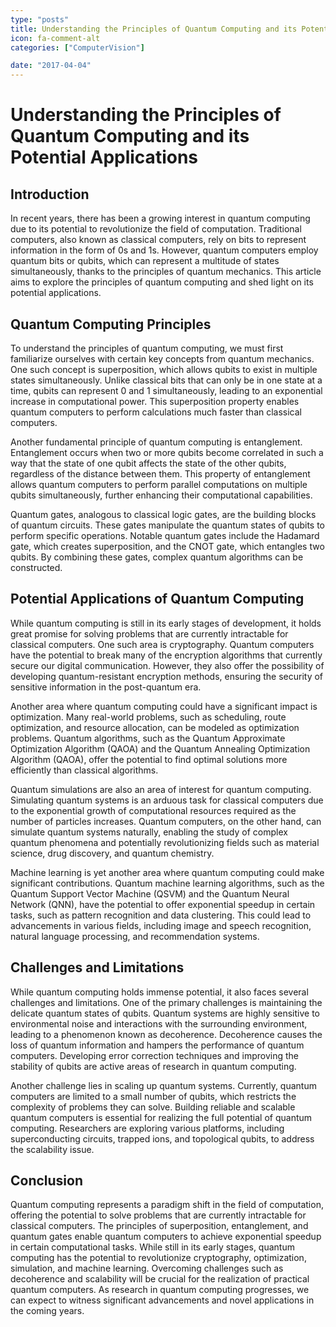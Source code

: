 ```yaml
---
type: "posts"
title: Understanding the Principles of Quantum Computing and its Potential Applications
icon: fa-comment-alt
categories: ["ComputerVision"]

date: "2017-04-04"
---
```




# Understanding the Principles of Quantum Computing and its Potential Applications

## Introduction

In recent years, there has been a growing interest in quantum computing due to its potential to revolutionize the field of computation. Traditional computers, also known as classical computers, rely on bits to represent information in the form of 0s and 1s. However, quantum computers employ quantum bits or qubits, which can represent a multitude of states simultaneously, thanks to the principles of quantum mechanics. This article aims to explore the principles of quantum computing and shed light on its potential applications.

## Quantum Computing Principles

To understand the principles of quantum computing, we must first familiarize ourselves with certain key concepts from quantum mechanics. One such concept is superposition, which allows qubits to exist in multiple states simultaneously. Unlike classical bits that can only be in one state at a time, qubits can represent 0 and 1 simultaneously, leading to an exponential increase in computational power. This superposition property enables quantum computers to perform calculations much faster than classical computers.

Another fundamental principle of quantum computing is entanglement. Entanglement occurs when two or more qubits become correlated in such a way that the state of one qubit affects the state of the other qubits, regardless of the distance between them. This property of entanglement allows quantum computers to perform parallel computations on multiple qubits simultaneously, further enhancing their computational capabilities.

Quantum gates, analogous to classical logic gates, are the building blocks of quantum circuits. These gates manipulate the quantum states of qubits to perform specific operations. Notable quantum gates include the Hadamard gate, which creates superposition, and the CNOT gate, which entangles two qubits. By combining these gates, complex quantum algorithms can be constructed.

## Potential Applications of Quantum Computing

While quantum computing is still in its early stages of development, it holds great promise for solving problems that are currently intractable for classical computers. One such area is cryptography. Quantum computers have the potential to break many of the encryption algorithms that currently secure our digital communication. However, they also offer the possibility of developing quantum-resistant encryption methods, ensuring the security of sensitive information in the post-quantum era.

Another area where quantum computing could have a significant impact is optimization. Many real-world problems, such as scheduling, route optimization, and resource allocation, can be modeled as optimization problems. Quantum algorithms, such as the Quantum Approximate Optimization Algorithm (QAOA) and the Quantum Annealing Optimization Algorithm (QAOA), offer the potential to find optimal solutions more efficiently than classical algorithms.

Quantum simulations are also an area of interest for quantum computing. Simulating quantum systems is an arduous task for classical computers due to the exponential growth of computational resources required as the number of particles increases. Quantum computers, on the other hand, can simulate quantum systems naturally, enabling the study of complex quantum phenomena and potentially revolutionizing fields such as material science, drug discovery, and quantum chemistry.

Machine learning is yet another area where quantum computing could make significant contributions. Quantum machine learning algorithms, such as the Quantum Support Vector Machine (QSVM) and the Quantum Neural Network (QNN), have the potential to offer exponential speedup in certain tasks, such as pattern recognition and data clustering. This could lead to advancements in various fields, including image and speech recognition, natural language processing, and recommendation systems.

## Challenges and Limitations

While quantum computing holds immense potential, it also faces several challenges and limitations. One of the primary challenges is maintaining the delicate quantum states of qubits. Quantum systems are highly sensitive to environmental noise and interactions with the surrounding environment, leading to a phenomenon known as decoherence. Decoherence causes the loss of quantum information and hampers the performance of quantum computers. Developing error correction techniques and improving the stability of qubits are active areas of research in quantum computing.

Another challenge lies in scaling up quantum systems. Currently, quantum computers are limited to a small number of qubits, which restricts the complexity of problems they can solve. Building reliable and scalable quantum computers is essential for realizing the full potential of quantum computing. Researchers are exploring various platforms, including superconducting circuits, trapped ions, and topological qubits, to address the scalability issue.

## Conclusion

Quantum computing represents a paradigm shift in the field of computation, offering the potential to solve problems that are currently intractable for classical computers. The principles of superposition, entanglement, and quantum gates enable quantum computers to achieve exponential speedup in certain computational tasks. While still in its early stages, quantum computing has the potential to revolutionize cryptography, optimization, simulation, and machine learning. Overcoming challenges such as decoherence and scalability will be crucial for the realization of practical quantum computers. As research in quantum computing progresses, we can expect to witness significant advancements and novel applications in the coming years.